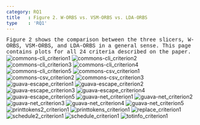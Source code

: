 ```yaml
---
category: RQ1
title   : Figure 2. W-ORBS vs. VSM-ORBS vs. LDA-ORBS
type    : 'RQ1'
---
```


<span style="font-family:Courier;">
Figure 2 shows the comparison between the three slicers, W-ORBS, VSM-ORBS, and LDA-ORBS in a general sense.
This page contains plots for all 24 criteria described on the paper.
</span>

<link href="style.css" rel="stylesheet">

<img alt="commons-cli_criterion1" src="images/ase18_lsorbs_vsm-lda_commons-cli_criterion1.png" class="center"/>
<img alt="commons-cli_criterion2" src="images/ase18_lsorbs_vsm-lda_commons-cli_criterion2.png"  class="center"/>
<img alt="commons-cli_criterion3" src="images/ase18_lsorbs_vsm-lda_commons-cli_criterion3.png"  class="center"/>
<img alt="commons-cli_criterion4" src="images/ase18_lsorbs_vsm-lda_commons-cli_criterion4.png"  class="center"/>
<img alt="commons-cli_criterion5" src="images/ase18_lsorbs_vsm-lda_commons-cli_criterion5.png"  class="center"/>
<img alt="commons-csv_criterion1" src="images/ase18_lsorbs_vsm-lda_commons-csv_criterion1.png"  class="center"/>
<img alt="commons-csv_criterion2" src="images/ase18_lsorbs_vsm-lda_commons-csv_criterion2.png"  class="center"/>
<img alt="commons-csv_criterion3" src="images/ase18_lsorbs_vsm-lda_commons-csv_criterion3.png"  class="center"/>
<img alt="guava-escape_criterion1" src="images/ase18_lsorbs_vsm-lda_guava-escape_criterion1.png"  class="center"/>
<img alt="guava-escape_criterion2" src="images/ase18_lsorbs_vsm-lda_guava-escape_criterion2.png"  class="center"/>
<img alt="guava-escape_criterion3" src="images/ase18_lsorbs_vsm-lda_guava-escape_criterion3.png"  class="center"/>
<img alt="guava-escape_criterion4" src="images/ase18_lsorbs_vsm-lda_guava-escape_criterion4.png"  class="center"/>
<img alt="guava-escape_criterion5" src="images/ase18_lsorbs_vsm-lda_guava-escape_criterion5.png"  class="center"/>
<img alt="guava-net_criterion1" src="images/ase18_lsorbs_vsm-lda_guava-net_criterion1.png"  class="center"/>
<img alt="guava-net_criterion2" src="images/ase18_lsorbs_vsm-lda_guava-net_criterion2.png"  class="center"/>
<img alt="guava-net_criterion3" src="images/ase18_lsorbs_vsm-lda_guava-net_criterion3.png"  class="center"/>
<img alt="guava-net_criterion4" src="images/ase18_lsorbs_vsm-lda_guava-net_criterion4.png"  class="center"/>
<img alt="guava-net_criterion5" src="images/ase18_lsorbs_vsm-lda_guava-net_criterion5.png"  class="center"/>
<img alt="printtokens2_criterion1" src="images/ase18_lsorbs_vsm-lda_printtokens2_criterion1.png"  class="center"/>
<img alt="printtokens_criterion1" src="images/ase18_lsorbs_vsm-lda_printtokens_criterion1.png"  class="center"/>
<img alt="replace_criterion1" src="images/ase18_lsorbs_vsm-lda_replace_criterion1.png"  class="center"/>
<img alt="schedule2_criterion1" src="images/ase18_lsorbs_vsm-lda_schedule2_criterion1.png"  class="center"/>
<img alt="schedule_criterion1" src="images/ase18_lsorbs_vsm-lda_schedule_criterion1.png"  class="center"/>
<img alt="totinfo_criterion1" src="images/ase18_lsorbs_vsm-lda_totinfo_criterion1.png"  class="center"/>
